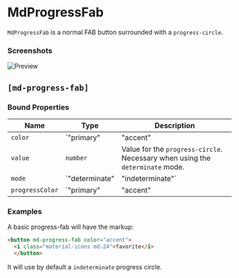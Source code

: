 # MdProgressFab
`MdProgressFab` is a normal FAB button surrounded with a `progress-circle`.

### Screenshots
![Preview](https://cloud.githubusercontent.com/assets/4987015/14406410/eaf20a54-fea6-11e5-8a24-4f751df7e80a.png)

## `[md-progress-fab]`
### Bound Properties

| Name | Type | Description |
| --- | --- | --- |
| `color` | `"primary" | "accent" | "warn"` | The color palette for the FAB button |
| `value` | `number` | Value for the `progress-circle`.<br/> Necessary when using the `determinate` mode. |
| `mode` | `"determinate" | "indeterminate"` | Mode for the `progress-circle`.<br/> |
| `progressColor` | `"primary" | "accent" | "warn"` | Color for the `progress-circle`.<br/> |


### Examples
A basic progress-fab will have the markup:
```html
<button md-progress-fab color="accent">
  <i class="material-icons md-24">favorite</i>
  </button>
```
It will use by default a `indeterminate` progress circle.
